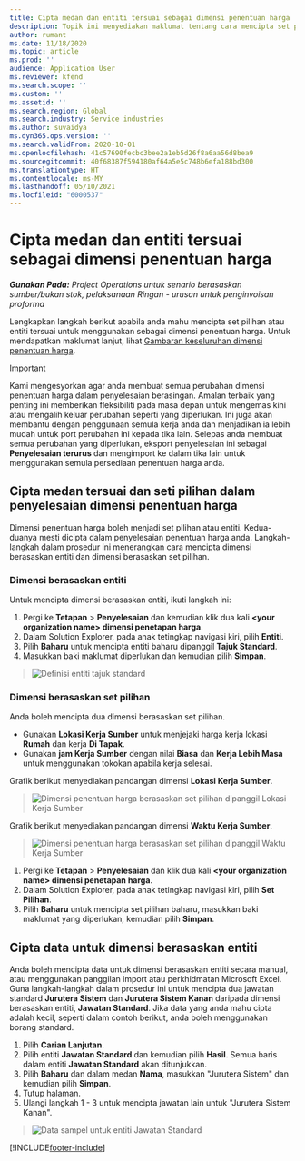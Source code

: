 ```yaml
---
title: Cipta medan dan entiti tersuai sebagai dimensi penentuan harga
description: Topik ini menyediakan maklumat tentang cara mencipta set pilihan atau entiti tersuai.
author: rumant
ms.date: 11/18/2020
ms.topic: article
ms.prod: ''
audience: Application User
ms.reviewer: kfend
ms.search.scope: ''
ms.custom: ''
ms.assetid: ''
ms.search.region: Global
ms.search.industry: Service industries
ms.author: suvaidya
ms.dyn365.ops.version: ''
ms.search.validFrom: 2020-10-01
ms.openlocfilehash: 41c57690fecbc3bee2a1eb5d26f8a6aa56d8bea9
ms.sourcegitcommit: 40f68387f594180af64a5e5c748b6efa188bd300
ms.translationtype: HT
ms.contentlocale: ms-MY
ms.lasthandoff: 05/10/2021
ms.locfileid: "6000537"
---
```

# <a name="create-custom-fields-and-entities-as-pricing-dimensions"></a>Cipta medan dan entiti tersuai sebagai dimensi penentuan harga

_**Gunakan Pada:** Project Operations untuk senario berasaskan sumber/bukan stok, pelaksanaan Ringan - urusan untuk penginvoisan proforma_

Lengkapkan langkah berikut apabila anda mahu mencipta set pilihan atau entiti tersuai untuk menggunakan sebagai dimensi penentuan harga. Untuk mendapatkan maklumat lanjut, lihat [Gambaran keseluruhan dimensi penentuan harga](pricing-dimensions-overview.md).  

> [!IMPORTANT]
> Kami mengesyorkan agar anda membuat semua perubahan dimensi penentuan harga dalam penyelesaian berasingan. Amalan terbaik yang penting ini memberikan fleksibiliti pada masa depan untuk mengemas kini atau mengalih keluar perubahan seperti yang diperlukan. Ini juga akan membantu dengan penggunaan semula kerja anda dan menjadikan ia lebih mudah untuk port perubahan ini kepada tika lain. Selepas anda membuat semua perubahan yang diperlukan, eksport penyelesaian ini sebagai **Penyelesaian terurus** dan mengimport ke dalam tika lain untuk menggunakan semula persediaan penentuan harga anda.

  
## <a name="create-custom-fields-and-option-sets-in-the-pricing-dimension-solution"></a>Cipta medan tersuai dan seti pilihan dalam penyelesaian dimensi penentuan harga

Dimensi penentuan harga boleh menjadi set pilihan atau entiti. Kedua-duanya mesti dicipta dalam penyelesaian penentuan harga anda. Langkah-langkah dalam prosedur ini menerangkan cara mencipta dimensi berasaskan entiti dan dimensi berasaskan set pilihan.

### <a name="entity-based-dimensions"></a>Dimensi berasaskan entiti
Untuk mencipta dimensi berasaskan entiti, ikuti langkah ini:

1. Pergi ke **Tetapan** > **Penyelesaian** dan kemudian klik dua kali **\<your organization name> dimensi penetapan harga**.
2. Dalam Solution Explorer, pada anak tetingkap navigasi kiri, pilih **Entiti**.
3. Pilih **Baharu** untuk mencipta entiti baharu dipanggil **Tajuk Standard**. 
4. Masukkan baki maklumat diperlukan dan kemudian pilih **Simpan**.

> ![Definisi entiti tajuk standard](media/Standard-Title-entity-definition.png)

### <a name="option-set-based-dimensions"></a>Dimensi berasaskan set pilihan 
Anda boleh mencipta dua dimensi berasaskan set pilihan. 

- Gunakan **Lokasi Kerja Sumber** untuk menjejaki harga kerja lokasi **Rumah** dan kerja **Di Tapak**. 
- Gunakan **jam Kerja Sumber** dengan nilai **Biasa** dan **Kerja Lebih Masa** untuk menggunakan tokokan apabila kerja selesai.

Grafik berikut menyediakan pandangan dimensi **Lokasi Kerja Sumber**. 

> ![Dimensi penentuan harga berasaskan set pilihan dipanggil Lokasi Kerja Sumber](media/Option-set-PD-called-Resource-Work-Location.png)

Grafik berikut menyediakan pandangan dimensi **Waktu Kerja Sumber**. 

> ![Dimensi penentuan harga berasaskan set pilihan dipanggil Waktu Kerja Sumber](media/Option-set-PD-called-Resource-Work-Hours.png)

1. Pergi ke **Tetapan** > **Penyelesaian** dan klik dua kali **\<your organization name> dimensi penetapan harga**. 
2. Dalam Solution Explorer, pada anak tetingkap navigasi kiri, pilih **Set Pilihan**. 
3. Pilih **Baharu** untuk mencipta set pilihan baharu, masukkan baki maklumat yang diperlukan, kemudian pilih **Simpan**.

## <a name="create-data-for-entity-based-dimensions"></a>Cipta data untuk dimensi berasaskan entiti

Anda boleh mencipta data untuk dimensi berasaskan entiti secara manual, atau menggunakan panggilan import atau perkhidmatan Microsoft Excel. Guna langkah-langkah dalam prosedur ini untuk mencipta dua jawatan standard **Jurutera Sistem** dan **Jurutera Sistem Kanan** daripada dimensi berasaskan entiti, **Jawatan Standard**. Jika data yang anda mahu cipta adalah kecil, seperti dalam contoh berikut, anda boleh menggunakan borang standard.

1. Pilih **Carian Lanjutan**.
2. Pilih entiti **Jawatan Standard** dan kemudian pilih **Hasil**. Semua baris dalam entiti **Jawatan Standard** akan ditunjukkan.
3. Pilih **Baharu** dan dalam medan **Nama**, masukkan "Jurutera Sistem" dan kemudian pilih **Simpan**.
4. Tutup halaman. 
5. Ulangi langkah 1 - 3 untuk mencipta jawatan lain untuk "Jurutera Sistem Kanan".

> ![Data sampel untuk entiti Jawatan Standard](media/ST-data.png)


[!INCLUDE[footer-include](../includes/footer-banner.md)]